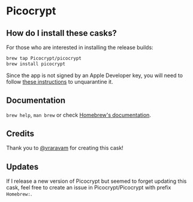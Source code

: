 # Picocrypt

## How do I install these casks?

For those who are interested in installing the release builds:

```bash
brew tap Picocrypt/picocrypt
brew install picocrypt
```

Since the app is not signed by an Apple Developer key, you will need to follow [these instructions](https://github.com/Picocrypt/Picocrypt?tab=readme-ov-file#macos) to unquarantine it.

## Documentation

`brew help`, `man brew` or check [Homebrew's documentation](https://docs.brew.sh).

## Credits
Thank you to [@vraravam](https://github.com/vraravam) for creating this cask!

## Updates
If I release a new version of Picocrypt but seemed to forget updating this cask, feel free to create an issue in Picocrypt/Picocrypt with prefix `Homebrew:`.